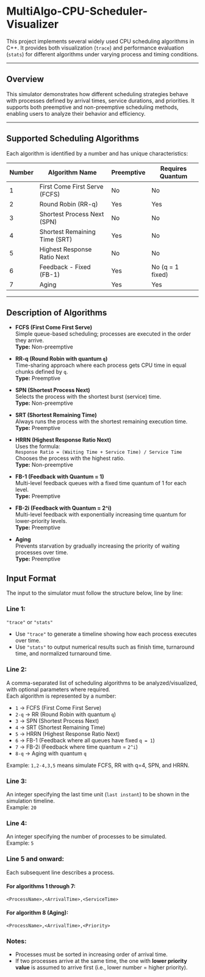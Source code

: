 # MultiAlgo-CPU-Scheduler-Visualizer

This project implements several widely used CPU scheduling algorithms in C++. It provides both visualization (`trace`) and performance evaluation (`stats`) for different algorithms under varying process and timing conditions.

---

## Overview

This simulator demonstrates how different scheduling strategies behave with processes defined by arrival times, service durations, and priorities. It supports both preemptive and non-preemptive scheduling methods, enabling users to analyze their behavior and efficiency.

---

## Supported Scheduling Algorithms

Each algorithm is identified by a number and has unique characteristics:

| Number | Algorithm Name                | Preemptive | Requires Quantum |
|--------|-------------------------------|------------|------------------|
| 1      | First Come First Serve (FCFS) | No         | No               |
| 2      | Round Robin (RR-q)            | Yes        | Yes              |
| 3      | Shortest Process Next (SPN)   | No         | No               |
| 4      | Shortest Remaining Time (SRT) | Yes        | No               |
| 5      | Highest Response Ratio Next   | No         | No               |
| 6      | Feedback - Fixed (FB-1)       | Yes        | No (q = 1 fixed) |
| 7      | Aging                         | Yes        | Yes              |

---
## Description of Algorithms

- **FCFS (First Come First Serve)**  
  Simple queue-based scheduling; processes are executed in the order they arrive.  
  **Type:** Non-preemptive

- **RR-q (Round Robin with quantum `q`)**  
  Time-sharing approach where each process gets CPU time in equal chunks defined by `q`.  
  **Type:** Preemptive

- **SPN (Shortest Process Next)**  
  Selects the process with the shortest burst (service) time.  
  **Type:** Non-preemptive

- **SRT (Shortest Remaining Time)**  
  Always runs the process with the shortest remaining execution time.  
  **Type:** Preemptive

- **HRRN (Highest Response Ratio Next)**  
  Uses the formula:  
  `Response Ratio = (Waiting Time + Service Time) / Service Time`  
  Chooses the process with the highest ratio.  
  **Type:** Non-preemptive

- **FB-1 (Feedback with Quantum = 1)**  
  Multi-level feedback queues with a fixed time quantum of 1 for each level.  
  **Type:** Preemptive

- **FB-2i (Feedback with Quantum = 2^i)**  
  Multi-level feedback with exponentially increasing time quantum for lower-priority levels.  
  **Type:** Preemptive

- **Aging**  
  Prevents starvation by gradually increasing the priority of waiting processes over time.  
  **Type:** Preemptive

## Input Format

The input to the simulator must follow the structure below, line by line:

### Line 1:
`"trace"` or `"stats"`  
- Use `"trace"` to generate a timeline showing how each process executes over time.  
- Use `"stats"` to output numerical results such as finish time, turnaround time, and normalized turnaround time.

### Line 2:
A comma-separated list of scheduling algorithms to be analyzed/visualized, with optional parameters where required.  
Each algorithm is represented by a number:

- `1` → FCFS (First Come First Serve)
- `2-q` → RR (Round Robin with quantum `q`)
- `3` → SPN (Shortest Process Next)
- `4` → SRT (Shortest Remaining Time)
- `5` → HRRN (Highest Response Ratio Next)
- `6` → FB-1 (Feedback where all queues have fixed `q = 1`)
- `7` → FB-2i (Feedback where time quantum = `2^i`)
- `8-q` → Aging with quantum `q`

Example: `1,2-4,3,5` means simulate FCFS, RR with q=4, SPN, and HRRN.

### Line 3:
An integer specifying the last time unit (`last instant`) to be shown in the simulation timeline.  
Example: `20`

### Line 4:
An integer specifying the number of processes to be simulated.  
Example: `5`

### Line 5 and onward:
Each subsequent line describes a process.

#### For algorithms 1 through 7:
`<ProcessName>,<ArrivalTime>,<ServiceTime>`
#### For algorithm 8 (Aging):
`<ProcessName>,<ArrivalTime>,<Priority>`

### Notes:
- Processes must be sorted in increasing order of arrival time.
- If two processes arrive at the same time, the one with **lower priority value** is assumed to arrive first (i.e., lower number = higher priority).


